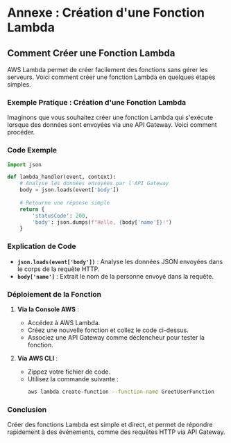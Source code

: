 # Annexe : Création d'une Fonction Lambda

## Comment Créer une Fonction Lambda

AWS Lambda permet de créer facilement des fonctions sans gérer les serveurs. Voici comment créer une fonction Lambda en quelques étapes simples.

### Exemple Pratique : Création d'une Fonction Lambda

Imaginons que vous souhaitez créer une fonction Lambda qui s'exécute lorsque des données sont envoyées via une API Gateway. Voici comment procéder.

### Code Exemple

```python
import json

def lambda_handler(event, context):
    # Analyse les données envoyées par l'API Gateway
    body = json.loads(event['body'])
    
    # Retourne une réponse simple
    return {
        'statusCode': 200,
        'body': json.dumps(f"Hello, {body['name']}!")
    }
```

### Explication de Code

- **`json.loads(event['body'])`** : Analyse les données JSON envoyées dans le corps de la requête HTTP.
- **`body['name']`** : Extrait le nom de la personne envoyé dans la requête.

### Déploiement de la Fonction

1. **Via la Console AWS** :
   - Accédez à AWS Lambda.
   - Créez une nouvelle fonction et collez le code ci-dessus.
   - Associez une API Gateway comme déclencheur pour tester la fonction.

2. **Via AWS CLI** :
   - Zippez votre fichier de code.
   - Utilisez la commande suivante :
     ```bash
     aws lambda create-function --function-name GreetUserFunction      --zip-file fileb://function.zip --handler lambda_function.lambda_handler      --runtime python3.8 --role arn:aws:iam::123456789012:role/execution_role
     ```

### Conclusion

Créer des fonctions Lambda est simple et direct, et permet de répondre rapidement à des événements, comme des requêtes HTTP via API Gateway.
